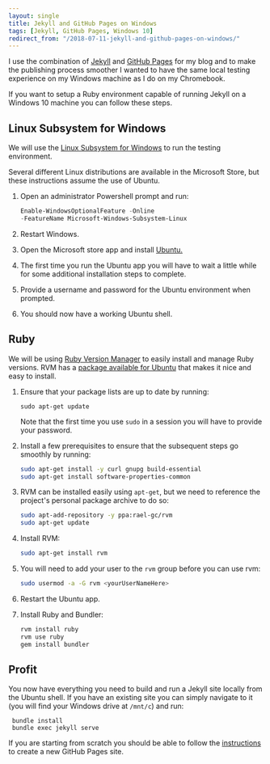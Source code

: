 ```yaml
---
layout: single
title: Jekyll and GitHub Pages on Windows
tags: [Jekyll, GitHub Pages, Windows 10]
redirect_from: "/2018-07-11-jekyll-and-github-pages-on-windows/"
---
```

I use the combination of [Jekyll](https://jekyllrb.com/) and [GitHub Pages](https://pages.github.com/) for my blog and to make the publishing process smoother I wanted to have the same local testing experience on my Windows machine as I do on my Chromebook.

If you want to setup a Ruby environment capable of running Jekyll on a Windows 10 machine you can follow these steps.

## Linux Subsystem for Windows

We will use the [Linux Subsystem for Windows](https://blogs.msdn.microsoft.com/wsl/) to run the testing environment.

Several different Linux distributions are available in the Microsoft Store, but these instructions assume the use of Ubuntu. 

1. Open an administrator Powershell prompt and run:

    ```powershell
    Enable-WindowsOptionalFeature -Online 
    -FeatureName Microsoft-Windows-Subsystem-Linux
    ```
2. Restart Windows.
3. Open the Microsoft store app and install [Ubuntu.](https://www.microsoft.com/store/productId/9NBLGGH4MSV6) 
4. The first time you run the Ubuntu app you will have to wait a little while for some additional installation steps to complete.
6. Provide a username and password for the Ubuntu environment when prompted.
7. You should now have a working Ubuntu shell.

## Ruby 

We will be using [Ruby Version Manager](https://rvm.io/) to easily install and manage Ruby versions. RVM has a [package available for Ubuntu](https://github.com/rvm/ubuntu_rvm) that makes it nice and easy to install.

1. Ensure that your package lists are up to date by running:

    ```shell
    sudo apt-get update
    ```
    Note that the first time you use `sudo` in a session you will have to provide your password.
2. Install a few prerequisites to ensure that the subsequent steps go smoothly by running:

    ```bash
    sudo apt-get install -y curl gnupg build-essential
    sudo apt-get install software-properties-common
    ```
3. RVM can be installed easily using `apt-get`, but we need to reference the project's personal package archive to do so:

    ```bash
    sudo apt-add-repository -y ppa:rael-gc/rvm
    sudo apt-get update
    ```
4. Install RVM:

    ```bash
    sudo apt-get install rvm
    ```
5. You will need to add your user to the `rvm` group before you can use rvm:

    ```bash
    sudo usermod -a -G rvm <yourUserNameHere>
    ```
6. Restart the Ubuntu app.
7. Install Ruby and Bundler:

    ```bash
    rvm install ruby
    rvm use ruby
    gem install bundler
    ```

## Profit

You now have everything you need to build and run a Jekyll site locally from the Ubuntu shell. If you have an existing  site you can simply navigate to it (you will find your Windows drive at `/mnt/c`) and run:

```shell
 bundle install
 bundle exec jekyll serve
```

If you are starting from scratch you should be able to follow the [instructions](https://help.github.com/articles/using-jekyll-as-a-static-site-generator-with-github-pages/) to create a new GitHub Pages site. 